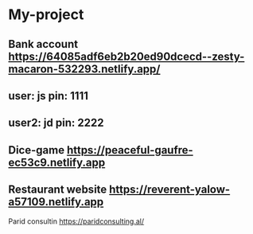 # My-project



Bank account
https://64085adf6eb2b20ed90dcecd--zesty-macaron-532293.netlify.app/
--------
user: js 
pin: 1111
--------
user2: jd
pin: 2222
---------
Dice-game
https://peaceful-gaufre-ec53c9.netlify.app
---------
Restaurant website
https://reverent-yalow-a57109.netlify.app
---------
Parid consultin
https://paridconsulting.al/

